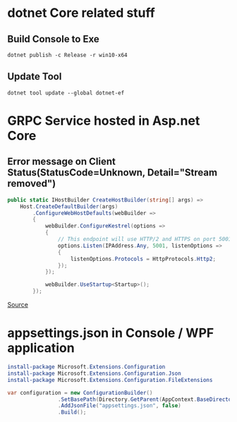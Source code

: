 # dotnet Core related stuff

## Build Console to Exe
```
dotnet publish -c Release -r win10-x64
```

## Update Tool
```
dotnet tool update --global dotnet-ef
```


# GRPC Service hosted in Asp.net Core

## Error message on Client Status(StatusCode=Unknown, Detail="Stream removed")
```csharp
public static IHostBuilder CreateHostBuilder(string[] args) =>
    Host.CreateDefaultBuilder(args)
        .ConfigureWebHostDefaults(webBuilder =>
        {
            webBuilder.ConfigureKestrel(options =>
            {
                // This endpoint will use HTTP/2 and HTTPS on port 5001.
                options.Listen(IPAddress.Any, 5001, listenOptions =>
                {
                    listenOptions.Protocols = HttpProtocols.Http2;
                });
            });

            webBuilder.UseStartup<Startup>();
        });
```
[Source](https://stackoverflow.com/a/57819978)


# appsettings.json in Console / WPF application
```powershell
install-package Microsoft.Extensions.Configuration
install-package Microsoft.Extensions.Configuration.Json
install-package Microsoft.Extensions.Configuration.FileExtensions
```

```csharp
var configuration = new ConfigurationBuilder()
                .SetBasePath(Directory.GetParent(AppContext.BaseDirectory).FullName)
                .AddJsonFile("appsettings.json", false)
                .Build();
```
